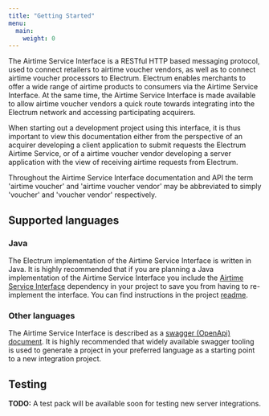 ```yaml
---
title: "Getting Started"
menu:
  main:
    weight: 0
---
```


The Airtime Service Interface is a RESTful HTTP based messaging protocol, used to connect retailers to airtime voucher vendors, as well as to connect airtime voucher processors to Electrum. Electrum enables merchants to offer a wide range of airtime products to consumers via the Airtime Service Interface. At the same time, the Airtime Service Interface is made available to allow airtime voucher vendors a quick route towards integrating into the Electrum network and accessing participating acquirers.

When starting out a development project using this interface, it is thus important to view this documentation either from the perspective of an acquirer developing a client application to submit requests the Electrum Airtime Service, or of a airtime voucher vendor developing a server application with the view of receiving airtime requests from Electrum.

Throughout the Airtime Service Interface documentation and API the term 'airtime voucher' and 'airtime voucher vendor' may be abbreviated to simply 'voucher' and 'voucher vendor' respectively.

## Supported languages

### Java

The Electrum implementation of the Airtime Service Interface is written in Java. It is highly recommended that if you are planning a Java implementation of the Airtime Service Interface you include the [Airtime Service Interface](https://github.com/electrumpayments/airtime-service-interface) dependency in your project to save you from having to re-implement the interface. You can find instructions in the project [readme](https://github.com/electrumpayments/airtime-service-interface).

### Other languages

The Airtime Service Interface is described as a [swagger (OpenApi) document](/specification/swagger). It is highly recommended that widely available swagger tooling is used to generate a project in your preferred language as a starting point to a new integration project.


## Testing

**TODO:** A test pack will be available soon for testing new server integrations.
